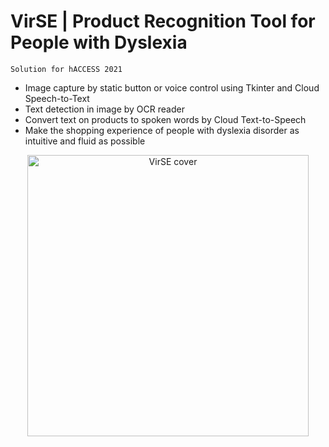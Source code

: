 # VirSE | Product Recognition Tool for People with Dyslexia
```
Solution for hACCESS 2021
```
* Image capture by static button or voice control using Tkinter and Cloud Speech-to-Text
* Text detection in image by OCR reader
* Convert text on products to spoken words by Cloud Text-to-Speech
* Make the shopping experience of people with dyslexia disorder as intuitive and fluid as possible

<p align="center">
  <img width="450" alt="VirSE cover" src="https://user-images.githubusercontent.com/60195770/130351823-e6d0fd8c-b643-4753-85ce-48155e239adf.png">
</p>
